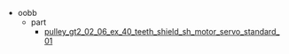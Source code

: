 * oobb
  * part
    * [pulley_gt2_02_06_ex_40_teeth_shield_sh_motor_servo_standard_01](oobb/part/pulley_gt2_02_06_ex_40_teeth_shield_sh_motor_servo_standard_01)

